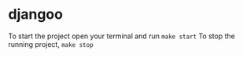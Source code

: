 # djangoo


To start the project open your terminal and run `make start`
To stop the running project, `make stop`